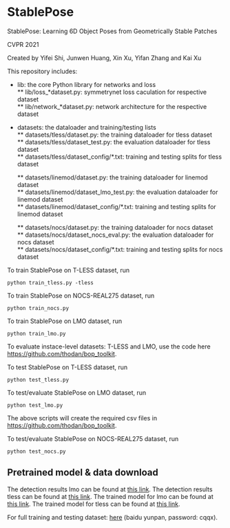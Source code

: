 # StablePose
StablePose: Learning 6D Object Poses from Geometrically Stable Patches

CVPR 2021

Created by Yifei Shi, Junwen Huang, Xin Xu, Yifan Zhang and Kai Xu

This repository includes:  
* lib: the core Python library for networks and loss  
  ** lib/loss_*dataset.py: symmetrynet loss caculation for respective dataset  
  ** lib/network_*dataset.py: network architecture for the respective dataset  

* datasets: the dataloader and training/testing lists  
  ** datasets/tless/dataset.py: the training dataloader for tless dataset  
  ** datasets/tless/dataset_test.py: the evaluation dataloader for tless dataset  
  ** datasets/tless/dataset_config/*.txt: training and testing splits for tless dataset

  ** datasets/linemod/dataset.py: the training dataloader for linemod dataset  
  ** datasets/linemod/dataset_lmo_test.py: the evaluation dataloader for linemod dataset  
  ** datasets/linemod/dataset_config/*.txt: training and testing splits for linemod dataset

  ** datasets/nocs/dataset.py: the training dataloader for nocs dataset  
  ** datasets/nocs/dataset_nocs_eval.py: the evaluation dataloader for nocs dataset  
  ** datasets/nocs/dataset_config/*.txt: training and testing splits for nocs dataset

To train StablePose on T-LESS dataset, run
```
python train_tless.py -tless
```
To train StablePose on NOCS-REAL275 dataset, run 
```
python train_nocs.py
```
To train StablePose on LMO dataset, run 
```
python train_lmo.py
```


To evaluate instace-level datasets: T-LESS and LMO, use the code here https://github.com/thodan/bop_toolkit.  

To test StablePose on T-LESS dataset, run 
```
python test_tless.py
```   
To test/evaluate StablePose on LMO dataset, run 
```
python test_lmo.py
```
The above scripts will create the required csv files in https://github.com/thodan/bop_toolkit.



To test/evaluate StablePose on NOCS-REAL275 dataset, run 
```
python test_nocs.py
```

## Pretrained model & data download
The detection results lmo can be found at [this link](https://drive.google.com/file/d/1Tde_jPLxsi-KeYi0gI8qAC1-xmo7kFzL/view?usp=sharing).
The detection results tless can be found at [this link](https://drive.google.com/file/d/1cDHdfyGourdJoPJlHODyoWkTkYoVa7sm/view?usp=sharing).
The trained model for lmo can be found at [this link](https://drive.google.com/file/d/1r-RlnVrOseu9gmeG8WbptwsrWcnEkcDp/view?usp=sharing).
The trained model for tless can be found at [this link](https://drive.google.com/file/d/1jdVSwBJduUpd7hv2_jrN__ZNjpiGsakO/view?usp=sharing).

For full training and testing dataset: [here](https://pan.baidu.com/s/1q6wM21l5IM2zs8KsmDRzIg) (baidu yunpan, password: cqqx).
